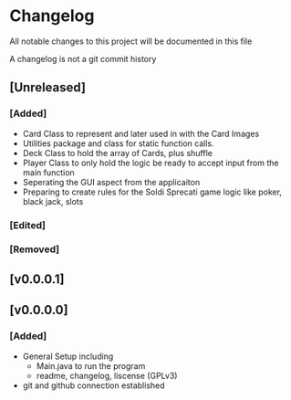 # Changelog
All notable changes to this project will be documented in this file

A changelog is not a git commit history

## [Unreleased]
### [Added]
- Card Class to represent and later used in with the Card Images
- Utilities package and class for static function calls.
- Deck Class to hold the array of Cards, plus shuffle
- Player Class to only hold the logic be ready to accept input from the main function
- Seperating the GUI aspect from the applicaiton
- Preparing to create rules for the Soldi Sprecati game logic like poker, black jack, slots

### [Edited]
### [Removed]

## [v0.0.0.1]


## [v0.0.0.0]
### [Added]
- General Setup including
	- Main.java to run the program
	- readme, changelog, liscense (GPLv3)
- git and github connection established